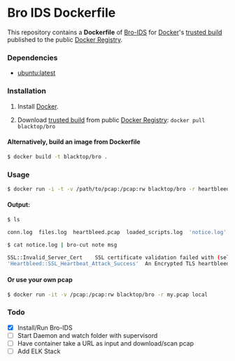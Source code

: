 Bro IDS Dockerfile
==================

This repository contains a **Dockerfile** of [Bro-IDS](http://www.bro.org/index.html) for [Docker](https://www.docker.io/)'s [trusted build](https://index.docker.io/u/blacktop/bro/) published to the public [Docker Registry](https://index.docker.io/).

### Dependencies

* [ubuntu:latest](https://index.docker.io/_/ubuntu/)


### Installation

1. Install [Docker](https://www.docker.io/).

2. Download [trusted build](https://index.docker.io/u/blacktop/bro/) from public [Docker Registry](https://index.docker.io/): `docker pull blacktop/bro`

#### Alternatively, build an image from Dockerfile
```bash
$ docker build -t blacktop/bro .
```
### Usage
```bash
$ docker run -i -t -v /path/to/pcap:/pcap:rw blacktop/bro -r heartbleed.pcap local protocols/ssl/heartbleed.bro
```
#### Output:
```bash
$ ls
```
```bash
conn.log  files.log  heartbleed.pcap  loaded_scripts.log  'notice.log'  packet_filter.log  ssl.log  x509.log
```
```bash
$ cat notice.log | bro-cut note msg
```
```bash
SSL::Invalid_Server_Cert	SSL certificate validation failed with (self signed certificate)
'Heartbleed::SSL_Heartbeat_Attack_Success'	An Encrypted TLS heartbleed attack was probably detected! First packet client record length 32, first packet server record length 16416
```
#### Or use your own pcap
```bash
$ docker run -it -v /pcap:/pcap:rw blacktop/bro -r my.pcap local
```
### Todo
- [x] Install/Run Bro-IDS
- [ ] Start Daemon and watch folder with supervisord
- [ ] Have container take a URL as input and download/scan pcap
- [ ] Add ELK Stack
